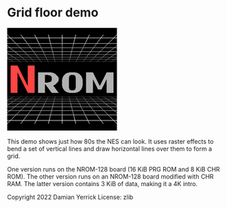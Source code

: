 Grid floor demo
===============

![A grid on the floor and ceiling, with "NROM" in the middle](docs/nromlogo.png)

This demo shows just how 80s the NES can look.  It uses raster
effects to bend a set of vertical lines and draw horizontal lines
over them to form a grid.

One version runs on the NROM-128 board (16 KiB PRG ROM and 8 KiB
CHR ROM).  The other version runs on an NROM-128 board modified
with CHR RAM.  The latter version contains 3 KiB of data, making
it a 4K intro.


Copyright 2022 Damian Yerrick
License: zlib
